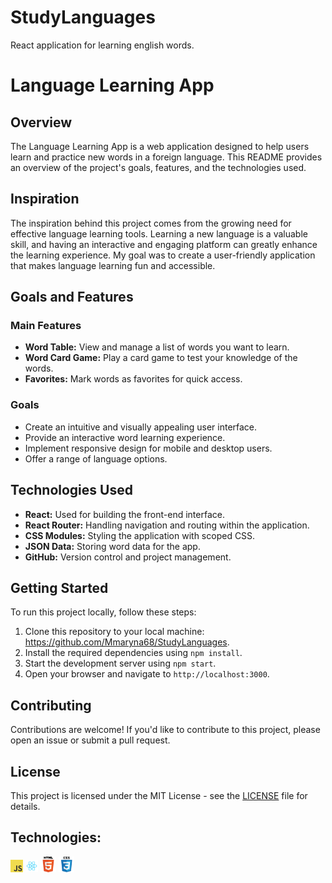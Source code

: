 # StudyLanguages
React application for learning english words. 
 <img width="700" alt="" src=".png">
<img width="700" alt="" src=".png">

# Language Learning App

## Overview

The Language Learning App is a web application designed to help users learn and practice new words in a foreign language. This README provides an overview of the project's goals, features, and the technologies used.

## Inspiration

The inspiration behind this project comes from the growing need for effective language learning tools. Learning a new language is a valuable skill, and having an interactive and engaging platform can greatly enhance the learning experience. My goal was to create a user-friendly application that makes language learning fun and accessible.

## Goals and Features

### Main Features

- **Word Table:** View and manage a list of words you want to learn.
- **Word Card Game:** Play a card game to test your knowledge of the words.
- **Favorites:** Mark words as favorites for quick access.

### Goals

- Create an intuitive and visually appealing user interface.
- Provide an interactive word learning experience.
- Implement responsive design for mobile and desktop users.
- Offer a range of language options.

## Technologies Used

- **React:** Used for building the front-end interface.
- **React Router:** Handling navigation and routing within the application.
- **CSS Modules:** Styling the application with scoped CSS.
- **JSON Data:** Storing word data for the app.
- **GitHub:** Version control and project management.

## Getting Started

To run this project locally, follow these steps:

1. Clone this repository to your local machine: https://github.com/Mmaryna68/StudyLanguages.
2. Install the required dependencies using `npm install`.
3. Start the development server using `npm start`.
4. Open your browser and navigate to `http://localhost:3000`.

## Contributing

Contributions are welcome! If you'd like to contribute to this project, please open an issue or submit a pull request.

## License

This project is licensed under the MIT License - see the [LICENSE](LICENSE) file for details.
  
## Technologies:
<code><img height="20" src="https://raw.githubusercontent.com/github/explore/80688e429a7d4ef2fca1e82350fe8e3517d3494d/topics/javascript/javascript.png"></code>
<code><img height="20" src="https://raw.githubusercontent.com/github/explore/80688e429a7d4ef2fca1e82350fe8e3517d3494d/topics/react/react.png"></code>
<code><img height="25" src="https://raw.githubusercontent.com/github/explore/80688e429a7d4ef2fca1e82350fe8e3517d3494d/topics/html/html.png"></code>
<code><img height="25" src="https://raw.githubusercontent.com/github/explore/80688e429a7d4ef2fca1e82350fe8e3517d3494d/topics/css/css.png"></code>
